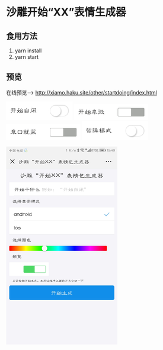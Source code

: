 # 沙雕开始“XX”表情生成器

## 食用方法
 1. yarn install
 2. yarn start

## 预览
在线预览--> http://xiamo.haku.site/other/startdoing/index.html

![2](https://raw.githubusercontent.com/csfwff/startdoing/master/screenshot/1.gif)    ![3](https://raw.githubusercontent.com/csfwff/startdoing/master/screenshot/2.gif) 
![4](https://raw.githubusercontent.com/csfwff/startdoing/master/screenshot/3.gif)  ![5](https://raw.githubusercontent.com/csfwff/startdoing/master/screenshot/4.gif)

<img src="https://raw.githubusercontent.com/csfwff/startdoing/master/screenshot/Screenshot_20181226-154957.jpg" width="300"/>
